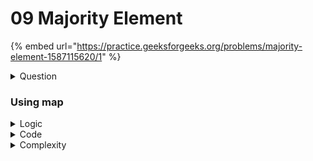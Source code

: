 # 09 Majority Element

{% embed url="https://practice.geeksforgeeks.org/problems/majority-element-1587115620/1" %}

<details>

<summary>Question</summary>



Given an array `A` of `N` elements. Find the majority element in the array. A majority element in an array `A` of size `N` is an **element that appears more than N/2 times in the array**.\
&#x20;

**Example 1:**

```
Input:
N = 3 
A[] = {1,2,3} 
Output:
-1
Explanation:
Since each element in 
{1,2,3} appears only once so there 
is no majority element.
```

**Example 2:**

```
Input:
N = 5 
A[] = {3,1,3,3,2} 
Output:
3
Explanation:
Since 3 is present more
than N/2 times, so it is 
the majority element.
```

**Expected Time Complexity:** $$O(N)$$

**Expected Auxiliary Space:** $$O(1)$$****

**Constraints:**

$$1 ≤ N ≤ 10^7$$​

$$0 ≤ A_i ≤ 10^6$$

</details>

### Using map

<details>

<summary>Logic</summary>

1. Store the frequency of each element in a map
2. Report the element having a frequency greater than $$\frac{n}{2}$$​

</details>

<details>

<summary>Code</summary>

```cpp
int majorityElement(int a[], int size)
{    
    map<int, int> frequency;

    for(int i = 0; i < size; i++)
        frequency[a[i]]++;
        
    for(auto p: frequency)
        if(p.second > size/2)
            return p.first;
            
    return -1;    
}
```

</details>

<details>

<summary>Complexity</summary>

Time Complexity: $$O(n)$$​

Space Complexity: $$O(n)$$

</details>

